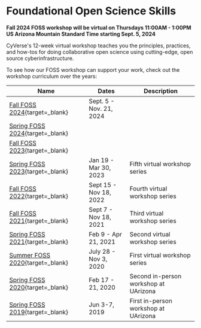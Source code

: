 # Foundational Open Science Skills

**Fall 2024 FOSS workshop will be virtual on Thursdays 11:00AM - 1:00PM US Arizona Mountain Standard Time starting Sept. 5, 2024**

CyVerse's 12-week virtual workshop teaches you the principles, practices, and how-tos for doing collaborative open science using cutting-edge, open source cyberinfrastructure. 

To see how our FOSS workshop can support your work, check out the workshop curriculum over the years: 

| Name | Dates | Description |
|------|-------|-------------|
| [Fall FOSS 2024](https://foss.cyverse.org/schedule/){target=_blank} | Sept. 5 - Nov. 21, 2024 | |
| [Spring FOSS 2024](https://github.com/CyVerse-learning-materials/foss/releases/tag/2024.spring){target=_blank} | |
| [Fall FOSS 2023](https://github.com/CyVerse-learning-materials/foss/releases){target=_blank} | |
| [Spring FOSS 2023](https://cyverse-learning-materials.github.io/foss/schedule/){target=_blank} | Jan 19 - Mar 30, 2023 | Fifth virtual workshop series |
| [Fall FOSS 2022](https://cyverse-learning-materials.github.io/foss/schedule/){target=_blank} | Sept 15 - Nov 18, 2022 | Fourth virtual workshop series |
| [Fall FOSS 2021](https://cyverse-foss.readthedocs-hosted.com/en/latest/){target=_blank} | Sept 7 - Nov 18, 2021 | Third virtual workshop series |
| [Spring FOSS 2021](https://cyverse-foss.readthedocs-hosted.com/en/foss-2021-spring/){target=_blank} | Feb 9 - Apr 21, 2021 | Second virtual workshop series |
| [Summer FOSS 2020](https://cyverse-foss-2020.readthedocs-hosted.com/en/latest/){target=_blank} | July 28 - Nov 3, 2020 | First virtual workshop series |
| [Spring FOSS 2020](https://cyverse-foss.readthedocs-hosted.com/en/foss-2020-spring/){target=_blank} | Feb 17 - 21, 2020 | Second in-person workshop at UArizona |
| [Spring FOSS 2019](https://cyverse-foss.readthedocs-hosted.com/en/foss-2019-spring/){target=_blank} | Jun 3-7, 2019 | First in-person workshop at UArizona |
